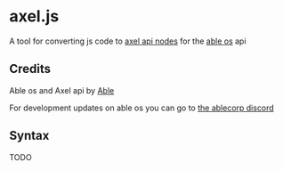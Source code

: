 # axel.js
A tool for converting js code to [axel api nodes](https://git.ablecorp.us/able/aos_userland/src/branch/master/axel) for the [able os](https://git.ablecorp.us/able/ableos) api

## Credits
Able os and Axel api by [Able](https://git.ablecorp.us/able)

For development updates on able os you can go to [the ablecorp discord](https://discord.gg/rfrjZyBJXq)

## Syntax
TODO
